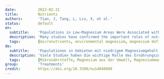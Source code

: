 ```yaml
---
date:          2022-02-21
title:         Nutrients
authors:       'Tian, J, Tang, L, Liu, X, et al.'
status:        default
en:
  subtitle:    'Populations in Low-Magnesium Areas Were Associated with Higher Risk of Infection in COVID-19’s Early Transmission: A Nationwide Retrospective Cohort Study in the United States'
  description: 'Many studies have confirmed the important roles of nutritional status and micronutrients in the COVID-19 pandemic. Magnesium is a vital essential trace element that is involved in oxidative stress, inflammation, and many other immunological functions and has been shown to be associated with the outcome of COVID-19 infection. Here, we conducted a nationwide retrospective cohort study in the United States involving 1150 counties, 287,326,503 individuals, and 5,401,483 COVID-19 confirmed cases as of 30 September 2020 to reveal the infection risk of the populations distributed in low-magnesium areas in the early transmission of COVID-19. Our results indicate that the average county-level COVID-19 cumulative incidence in low-magnesium areas was significantly higher than in the control areas. Additionally, a significant negative nonlinear association was found between environmental magnesium concentration and the county-level COVID-19 cumulative incidence. Furthermore, the populations distributed in low environmental magnesium areas faced a higher COVID-19 infection risk, among which females, the 0–17 years subgroup, the 65+ years subgroup, black people, populations outside metro areas, and counties with a smaller population experienced higher risk of infection by COVID-19 than other subgroups. Considering that the magnesium intake of about half the population of the United States is below the daily required dose, our study will contribute to the creation of long-term public health strategies to help protect against COVID-19. '
  tags:        [micronutrients, environmental magnesium, magnesium deficiency, health risk]
de:
  subtitle:    'Populationen in Gebieten mit niedrigem Magnesiumgehalt waren mit einem höheren Infektionsrisiko bei der frühen Übertragung von COVID-19 verbunden: Eine landesweite retrospektive Kohortenstudie in den Vereinigten Staaten'
  description: 'Viele Studien haben die wichtige Rolle des Ernährungszustands und der Mikronährstoffe bei der COVID-19-Pandemie bestätigt. Magnesium ist ein lebenswichtiges essentielles Spurenelement, das an oxidativem Stress, Entzündungen und vielen anderen immunologischen Funktionen beteiligt ist und nachweislich mit dem Ausgang der COVID-19-Infektion in Verbindung steht. Wir haben eine landesweite retrospektive Kohortenstudie in den Vereinigten Staaten durchgeführt, an der 1150 Bezirke, 287.326.503 Personen und 5.401.483 bestätigte COVID-19-Fälle (Stand: 30. September 2020) beteiligt waren, um das Infektionsrisiko der Bevölkerung in Gebieten mit niedrigem Magnesiumgehalt während der frühen Übertragung von COVID-19 zu ermitteln. Unsere Ergebnisse zeigen, dass die durchschnittliche kumulative COVID-19-Inzidenz auf Kreisebene in Gebieten mit niedrigem Magnesiumgehalt deutlich höher war als in den Kontrollgebieten. Außerdem wurde ein signifikanter negativer nichtlinearer Zusammenhang zwischen der Magnesiumkonzentration in der Umwelt und der kumulativen COVID-19-Inzidenz auf Kreisebene festgestellt. Darüber hinaus waren die Bevölkerungsgruppen in Gebieten mit niedrigem Magnesiumgehalt in der Umwelt mit einem höheren COVID-19-Infektionsrisiko konfrontiert, wobei Frauen, die Untergruppe der 0- bis 17-Jährigen, die Untergruppe der über 65-Jährigen, Schwarze, Bevölkerungsgruppen außerhalb von Ballungsräumen und Bezirke mit einer geringeren Bevölkerungszahl ein höheres COVID-19-Infektionsrisiko aufwiesen als andere Untergruppen. In Anbetracht der Tatsache, dass die Magnesiumzufuhr von etwa der Hälfte der Bevölkerung der Vereinigten Staaten unter der erforderlichen Tagesdosis liegt, wird unsere Studie zur Entwicklung langfristiger Strategien für die öffentliche Gesundheit beitragen, um vor COVID-19 zu schützen.' 
  tags:        [Mikronährstoffe, Magnesium aus der Umwelt, Magnesiummangel, Gesundheitsrisiko]
group:         'Treatments'
credit:        https://doi.org/10.3390/nu14040909
---
```

